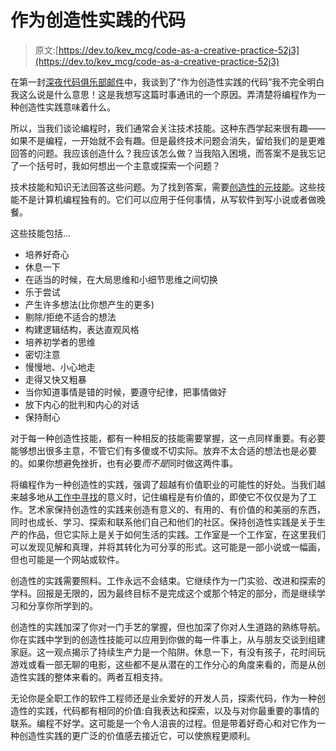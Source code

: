 # 作为创造性实践的代码

> 原文:[https://dev.to/kev_mcg/code-as-a-creative-practice-52j3](https://dev.to/kev_mcg/code-as-a-creative-practice-52j3)

在第一封[深夜代码俱乐部邮件](https://tinyletter.com/latenightcodeclub/letters/welcome-to-the-late-night-code-club)中，我谈到了“作为创造性实践的代码”我不完全明白我这么说是什么意思！这是我想写这篇时事通讯的一个原因。弄清楚将编程作为一种创造性实践意味着什么。

所以，当我们谈论编程时，我们通常会关注技术技能。这种东西学起来很有趣——如果不是编程，一开始就不会有趣。但是最终技术问题会消失，留给我们的是更难回答的问题。我应该创造什么？我应该怎么做？当我陷入困境，而答案不是我忘记了一个括号时，我如何想出一个主意或探索一个问题？

技术技能和知识无法回答这些问题。为了找到答案，需要[创造性的元技能](https://www.kevinmcgillivray.net/the-four-layers-of-programming-skills/)。这些技能不是计算机编程独有的。它们可以应用于任何事情，从写软件到写小说或者做晚餐。

这些技能包括...

*   培养好奇心
*   休息一下
*   在适当的时候，在大局思维和小细节思维之间切换
*   乐于尝试
*   产生许多想法(比你想产生的更多)
*   剔除/拒绝不适合的想法
*   构建逻辑结构，表达直观风格
*   培养初学者的思维
*   密切注意
*   慢慢地、小心地走
*   走得又快又粗暴
*   当你知道事情是错的时候，要遵守纪律，把事情做好
*   放下内心的批判和内心的对话
*   保持耐心

对于每一种创造性技能，都有一种相反的技能需要掌握，这一点同样重要。有必要能够想出很多主意，不管它们有多傻或不切实际。放弃不太合适的想法也是必要的。如果你想避免挫折，也有必要*而不是*同时做这两件事。

将编程作为一种创造性的实践，强调了超越有价值职业的可能性的好处。当我们越来越多地从[工作中寻找](https://www.theatlantic.com/ideas/archive/2019/02/religion-workism-making-americans-miserable/583441/)的意义时，记住编程是有价值的，即使它不仅仅是为了工作。艺术家保持创造性的实践来创造有意义的、有用的、有价值的和美丽的东西，同时也成长、学习、探索和联系他们自己和他们的社区。保持创造性实践是关于生产的作品，但它实际上是关于如何生活的实践。工作室是一个工作室，在这里我们可以发现见解和真理，并将其转化为可分享的形式。这可能是一部小说或一幅画，但也可能是一个网站或软件。

创造性的实践需要照料。工作永远不会结束。它继续作为一门实验、改进和探索的学科。回报是无限的，因为最终目标不是完成这个或那个特定的部分，而是继续学习和分享你所学到的。

创造性的实践加深了你对一门手艺的掌握，但也加深了你对人生道路的熟练导航。你在实践中学到的创造性技能可以应用到你做的每一件事上，从与朋友交谈到组建家庭。这一观点揭示了持续生产力是一个陷阱。休息一下，有没有孩子，花时间玩游戏或看一部无聊的电影，这些都不是从潜在的工作分心的角度来看的，而是从创造性实践的整体来看的。两者互相支持。

无论你是全职工作的软件工程师还是业余爱好的开发人员，探索代码，作为一种创造性的实践，代码都有相同的价值:自我表达和探索，以及与对你最重要的事情的联系。编程不好学。这可能是一个令人沮丧的过程。但是带着好奇心和对它作为一种创造性实践的更广泛的价值感去接近它，可以使旅程更顺利。